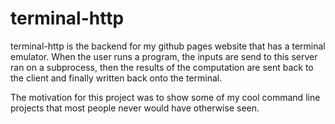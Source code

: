 # terminal-http

terminal-http is the backend for my github pages website that has a terminal emulator. When the user runs a program, the inputs are send to this server
ran on a subprocess, then the results of the computation are sent back to the client and finally written back onto the terminal.

The motivation for this project was to show some of my cool command line projects that most people never would have otherwise seen. 
